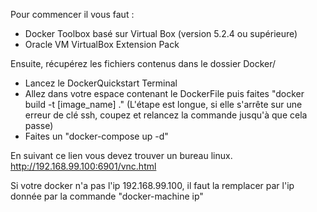 Pour commencer il vous faut :

-   Docker Toolbox basé sur Virtual Box (version 5.2.4 ou supérieure)
-   Oracle VM VirtualBox Extension Pack

Ensuite, récupérez les fichiers contenus dans le dossier Docker/

-   Lancez le DockerQuickstart Terminal
-   Allez dans votre espace contenant le DockerFile puis faites "docker build -t [image_name] ." 
      (L'étape est longue, si elle s'arrête sur une erreur de clé ssh, coupez et relancez la commande jusqu'à que cela passe)
-   Faites un "docker-compose up -d"

En suivant ce lien vous devez trouver un bureau linux. http://192.168.99.100:6901/vnc.html

Si votre docker n'a pas l'ip 192.168.99.100, il faut la remplacer par l'ip donnée par la commande "docker-machine ip"
